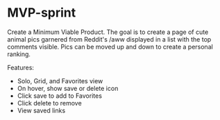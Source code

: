 # MVP-sprint

Create a Minimum Viable Product. The goal is to create a page of cute animal pics garnered from Reddit's /aww displayed in a list with the top comments visible. Pics can be moved up and down to create a personal ranking.


Features:

- Solo, Grid, and Favorites view
- On hover, show save or delete icon
- Click save to add to Favorites
- Click delete to remove
- View saved links
